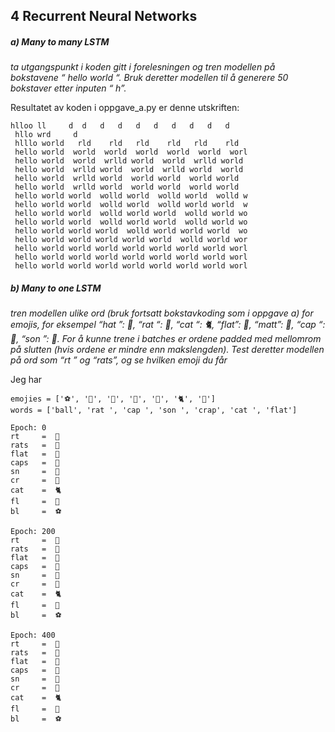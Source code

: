 ## 4 Recurrent Neural Networks

##### a) Many to many LSTM
<i>ta utgangspunkt i koden gitt i forelesningen og tren modellen på
bokstavene “ hello world “. Bruk deretter modellen til å
generere 50 bokstaver etter inputen “ h”.</i>

Resultatet av koden i oppgave_a.py er denne utskriften:

```console
hlloo ll     d  d   d   d   d   d   d   d   d   d   
 hllo wrd     d                                      
 hlllo world   rld    rld   rld    rld   rld    rld  
 hello world  world  world  world  world  world  worl
 hello world  world  wrlld world  world  wrlld world 
 hello world  wrlld world  world  wrlld world  world 
 hello world  wrlld world  world world  world world  
 hello world  wrlld world  world world  world world  
 hello world world  wolld world  wolld world  wolld w
 hello world world  wolld world  wolld world world  w
 hello world world  wolld world world  wolld world wo
 hello world world  wolld world world  wolld world wo
 hello world world world  wolld world world world  wo
 hello world world world world world  wolld world wor
 hello world world world world world world world worl
 hello world world world world world world world worl
 hello world world world world world world world worl
```
##### b) Many to one LSTM
<i>tren modellen ulike ord (bruk fortsatt bokstavkoding som i
oppgave a) for emojis, for eksempel “hat ”: 🎩, “rat “: 🐀,
“cat “: 🐈, “flat”: 🏢, “matt”: 👨, “cap “: 🧢, “son ”: 👶.
For å kunne trene i batches er ordene padded med mellomrom
på slutten (hvis ordene er mindre enn makslengden).
Test deretter modellen på ord som “rt ” og “rats”, og se hvilken
emoji du får</i>

Jeg har

```console
emojies = ['⚽', '🐀️', '🧢️', '👶️', '💩', '🐈️', '🏢']
words = ['ball', 'rat ', 'cap ', 'son ', 'crap', 'cat ', 'flat']
```


```console
Epoch: 0
rt     =  👶️     
rats   =  👶️     
flat   =  🏢      
caps   =  💩      
sn     =  👶️     
cr     =  💩      
cat    =  🐈️     
fl     =  👶️     
bl     =  ⚽      

Epoch: 200
rt     =  🐀️     
rats   =  🐀️     
flat   =  🏢      
caps   =  🧢️     
sn     =  👶️     
cr     =  💩      
cat    =  🐈️     
fl     =  🏢      
bl     =  ⚽      

Epoch: 400
rt     =  🐀️     
rats   =  🐀️     
flat   =  🏢      
caps   =  🧢️     
sn     =  👶️     
cr     =  💩      
cat    =  🐈️     
fl     =  🏢      
bl     =  ⚽      

```

